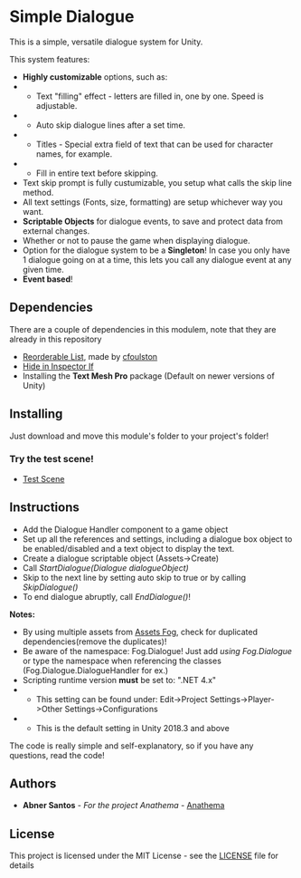 # Simple Dialogue

This is a simple, versatile dialogue system for Unity.

This system features:
* **Highly customizable** options, such as:
* * Text "filling" effect - letters are filled in, one by one. Speed is adjustable.
* * Auto skip dialogue lines after a set time.
* * Titles - Special extra field of text that can be used for character names, for example.
* * Fill in entire text before skipping.
* Text skip prompt is fully custumizable, you setup what calls the skip line method.
* All text settings (Fonts, size, formatting) are setup whichever way you want.
* **Scriptable Objects** for dialogue events, to save and protect data from external changes.
* Whether or not to pause the game when displaying dialogue.
* Option for the dialogue system to be a **Singleton**! In case you only have 1 dialogue going on at a time, this lets you call any dialogue event at any given time.
* **Event based**!

## Dependencies

There are a couple of dependencies in this modulem, note that they are already in this repository
* [Reorderable List](https://github.com/cfoulston/Unity-Reorderable-List), made by [cfoulston](https://github.com/cfoulston)
* [Hide in Inspector If](https://github.com/FellowshipOfTheGame/Hide-In-Inspector-If)
* Installing the **Text Mesh Pro** package (Default on newer versions of Unity)

## Installing

Just download and move this module's folder to your project's folder!


### Try the test scene!
* [Test Scene](https://github.com/FellowshipOfTheGame/Simple-Dialogue-Test)

## Instructions

* Add the Dialogue Handler component to a game object
* Set up all the references and settings, including a dialogue box object to be enabled/disabled and a text object to display the text.
* Create a dialogue scriptable object (Assets->Create)
* Call *StartDialogue(Dialogue dialogueObject)*
* Skip to the next line by setting auto skip to true or by calling *SkipDialogue()*
* To end dialogue abruptly, call *EndDialogue()*!

**Notes:**
* By using multiple assets from [Assets Fog](https://github.com/FellowshipOfTheGame/Assets-FoG), check for duplicated dependencies(remove the duplicates)!
* Be aware of the namespace: Fog.Dialogue! Just add _using Fog.Dialogue_ or type the namespace when referencing the classes (Fog.Dialogue.DialogueHandler for ex.)
* Scripting runtime version **must** be set to: ".NET 4.x"
*  * This setting can be found under: Edit->Project Settings->Player->Other Settings->Configurations
*  * This is the default setting in Unity 2018.3 and above

The code is really simple and self-explanatory, so if you have any questions, read the code!

## Authors

* **Abner Santos** - *For the project Anathema* - [Anathema](https://github.com/FellowshipOfTheGame/anathema)

## License

This project is licensed under the MIT License - see the [LICENSE](LICENSE) file for details
